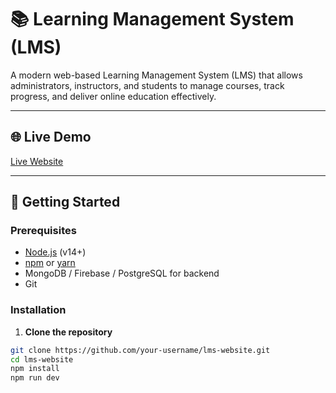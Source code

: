 # 📚 Learning Management System (LMS)

A modern web-based Learning Management System (LMS) that allows administrators, instructors, and students to manage courses, track progress, and deliver online education effectively.

---

## 🌐 Live Demo

[Live Website](https://jade-phoenix-56f98c.netlify.app) 

---

## 🚀 Getting Started

### Prerequisites

- [Node.js](https://nodejs.org/) (v14+)
- [npm](https://www.npmjs.com/) or [yarn](https://yarnpkg.com/)
- MongoDB / Firebase / PostgreSQL for backend
- Git

### Installation

1. **Clone the repository**

```bash
git clone https://github.com/your-username/lms-website.git
cd lms-website
npm install
npm run dev

